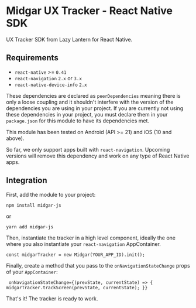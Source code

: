 # Midgar UX Tracker - React Native SDK

UX Tracker SDK from Lazy Lantern for React Native. 

## Requirements
 - `react-native` >= `0.41`
 - `react-navigation` `2.x` or `3.x`
 - `react-native-device-info` `2.x`
 
 These dependencies are declared as `peerDependencies` meaning there is only a loose coupling and it shouldn't interfere with the version of the dependencies you are using in your project. If you are currently not using these dependencies in your project, you must declare them in your `package.json` for this module to have its dependencies met.
 
 This module has been tested on Android (API >= 21) and iOS (10 and above).
 
 So far, we only support apps built with `react-navigation`. Upcoming versions will remove this dependency and work on any type of React Native apps.
 
 ## Integration
First, add the module to your project:

```$bash
npm install midgar-js
```

or

```$bash
yarn add midgar-js
```

Then, instantiate the tracker in a high level component, ideally the one where you also instantiate your `react-navigation` AppContainer.

```$javascript
const midgarTracker = new Midgar(YOUR_APP_ID).init();
```

Finally, create a method that you pass to the `onNavigationStateChange` props of your `AppContainer`:

```$javascript
 onNavigationStateChange={(prevState, currentState) => { midgarTracker.trackScreen(prevState, currentState); }}
```

That's it! The tracker is ready to work. 

